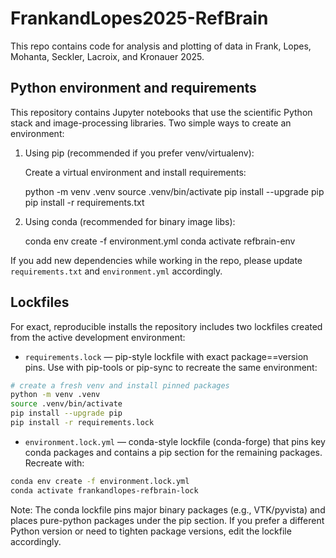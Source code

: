 # FrankandLopes2025-RefBrain
This repo contains code for analysis and plotting of data in Frank, Lopes, Mohanta, Seckler, Lacroix, and Kronauer 2025.

## Python environment and requirements

This repository contains Jupyter notebooks that use the scientific Python stack and image-processing libraries. Two simple ways to create an environment:

1) Using pip (recommended if you prefer venv/virtualenv):

	Create a virtual environment and install requirements:

	python -m venv .venv
	source .venv/bin/activate
	pip install --upgrade pip
	pip install -r requirements.txt

2) Using conda (recommended for binary image libs):

	conda env create -f environment.yml
	conda activate refbrain-env

If you add new dependencies while working in the repo, please update `requirements.txt` and `environment.yml` accordingly.

## Lockfiles

For exact, reproducible installs the repository includes two lockfiles created from the active development environment:

- `requirements.lock` — pip-style lockfile with exact package==version pins. Use with pip-tools or pip-sync to recreate the same environment:

```bash
# create a fresh venv and install pinned packages
python -m venv .venv
source .venv/bin/activate
pip install --upgrade pip
pip install -r requirements.lock
```

- `environment.lock.yml` — conda-style lockfile (conda-forge) that pins key conda packages and contains a pip section for the remaining packages. Recreate with:

```bash
conda env create -f environment.lock.yml
conda activate frankandlopes-refbrain-lock
```

Note: The conda lockfile pins major binary packages (e.g., VTK/pyvista) and places pure-python packages under the pip section. If you prefer a different Python version or need to tighten package versions, edit the lockfile accordingly.
 